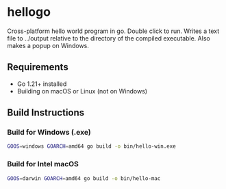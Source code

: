 # hellogo

Cross-platform hello world program in go. Double click to run. Writes a text file to ../output relative to the directory of the compiled executable. Also makes a popup on Windows. 

## Requirements

- Go 1.21+ installed
- Building on macOS or Linux (not on Windows)

## Build Instructions

### Build for Windows (.exe)

```bash
GOOS=windows GOARCH=amd64 go build -o bin/hello-win.exe
```

### Build for Intel macOS

```bash
GOOS=darwin GOARCH=amd64 go build -o bin/hello-mac
```
